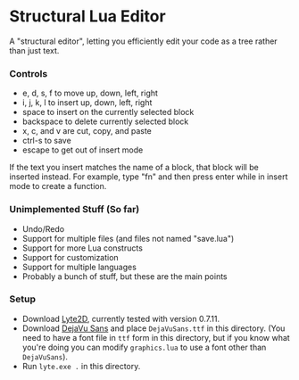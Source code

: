 # Structural Lua Editor

A "structural editor", letting you efficiently edit your code as a tree rather than just text.

### Controls
- e, d, s, f to move up, down, left, right
- i, j, k, l to insert up, down, left, right
- space to insert on the currently selected block
- backspace to delete currently selected block
- x, c, and v are cut, copy, and paste
- ctrl-s to save
- escape to get out of insert mode

If the text you insert matches the name of a block, that block will be inserted instead.
For example, type "fn" and then press enter while in insert mode to create a function.

### Unimplemented Stuff (So far)
- Undo/Redo
- Support for multiple files (and files not named "save.lua")
- Support for more Lua constructs
- Support for customization
- Support for multiple languages
- Probably a bunch of stuff, but these are the main points

### Setup
- Download [Lyte2D](https://github.com/lyte2d/lyte2d), currently tested with version 0.7.11.
- Download [DejaVu Sans](https://dejavu-fonts.github.io/) and place `DejaVuSans.ttf` in this directory. (You need to have a font file in `ttf` form in this directory, but if you know what you're doing you can modify `graphics.lua` to use a font other than `DejaVuSans`).
- Run `lyte.exe .` in this directory.